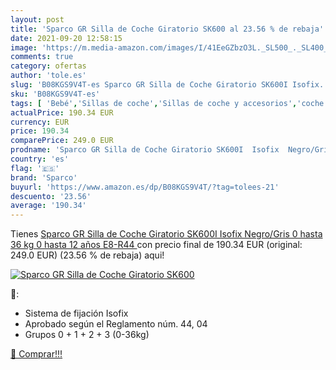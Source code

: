 ```yaml
---
layout: post
title: 'Sparco GR Silla de Coche Giratorio SK600 al 23.56 % de rebaja'
date: 2021-09-20 12:58:15
image: 'https://m.media-amazon.com/images/I/41EeGZbzO3L._SL500_._SL400_.jpg'
comments: true
category: ofertas
author: 'tole.es'
slug: 'B08KGS9V4T-es Sparco GR Silla de Coche Giratorio SK600I Isofix...'
sku: 'B08KGS9V4T-es'
tags: [ 'Bebé','Sillas de coche','Sillas de coche y accesorios','coche','de','isofix','silla','sparco', ]
actualPrice: 190.34 EUR
currency: EUR
price: 190.34
comparePrice: 249.0 EUR
prodname: 'Sparco GR Silla de Coche Giratorio SK600I  Isofix  Negro/Gris 0 hasta 36 kg  0 hasta 12 años  E8-R44 '
country: 'es'
flag: '🇪🇸'
brand: 'Sparco'
buyurl: 'https://www.amazon.es/dp/B08KGS9V4T/?tag=tolees-21'
descuento: '23.56'
average: '190.34'
---
```


Tienes [Sparco GR Silla de Coche Giratorio SK600I  Isofix  Negro/Gris 0 hasta 36 kg  0 hasta 12 años  E8-R44 ](https://www.amazon.es/dp/B08KGS9V4T/?tag=tolees-21) con precio final de  190.34 EUR (original: 249.0 EUR) (23.56 %  de rebaja) aqui!

[![Sparco GR Silla de Coche Giratorio SK600](https://m.media-amazon.com/images/I/41EeGZbzO3L._SL500_._SL400_.jpg)](https://www.amazon.es/dp/B08KGS9V4T/?tag=tolees-21)

🔎:

- Sistema de fijación Isofix
- Aprobado según el Reglamento núm. 44, 04
- Grupos 0 + 1 + 2 + 3 (0-36kg)

[🛒 Comprar!!!](https://www.amazon.es/dp/B08KGS9V4T/?tag=tolees-21)
